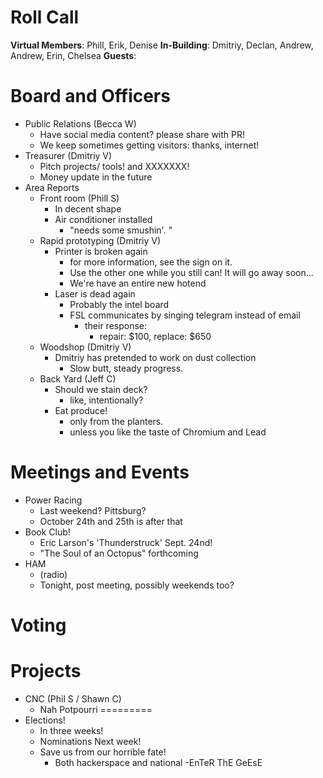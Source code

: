 Roll Call
=========
**Virtual Members**: Phill, Erik, Denise
**In-Building**:  Dmitriy, Declan, Andrew, Andrew, Erin, Chelsea
**Guests**:

Board and Officers
==================
- Public Relations (Becca W)
  - Have social media content? please share with PR!
  - We keep sometimes getting visitors: thanks, internet!
- Treasurer (Dmitriy V)
  - Pitch projects/ tools! and XXXXXXX!
  - Money update in the future
- Area Reports
  - Front room (Phill S)
    - In decent shape
    - Air conditioner installed
      - "needs some smushin'. "
  - Rapid prototyping (Dmitriy V)
    - Printer is broken again
      - for more information, see the sign on it.
      - Use the other one while you still can! It will go away soon...
      - We're have an entire new hotend
    - Laser is dead again
      - Probably the intel board
      - FSL communicates by singing telegram instead of email
        - their response:
          - repair: $100, replace: $650
  - Woodshop (Dmitriy V)
    - Dmitriy has pretended to work on dust collection
      - Slow butt, steady progress.
  - Back Yard (Jeff C)
    - Should we stain deck?
      - like, intentionally?
    - Eat produce! 
      - only from the planters.
      - unless you like the taste of Chromium and Lead

Meetings and Events
===================
- Power Racing
  - Last weekend? Pittsburg?
  - October 24th and 25th is after that
- Book Club! 
  - Eric Larson's 'Thunderstruck' Sept. 24nd!
  - "The Soul of an Octopus" forthcoming
- HAM
  - (radio) 
  - Tonight, post meeting, possibly weekends too?

Voting
======

Projects
========
- CNC (Phil S / Shawn C)
  - Nah
Potpourri
=========
- Elections!
  - In three weeks!
  - Nominations Next week!
  - Save us from our horrible fate!
    - Both hackerspace and national
-EnTeR ThE GeEsE
